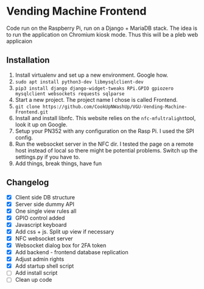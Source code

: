# Vending Machine Frontend

Code run on the Raspberry Pi, run on a Django + MariaDB stack. The idea is to run the application on Chromium kiosk mode. Thus this will be a pleb web applicaion

## Installation
1. Install virtualenv and set up a new environment. Google how.
1.  ```sudo apt install python3-dev libmysqlclient-dev```
1. ```pip3 install django django-widget-tweaks RPi.GPIO gpiozero mysqlclient websockets requests sqlparse```
1. Start a new project. The project name I chose is called Frontend. 
1. ```git clone https://github.com/CookUpNWashUp/VGU-Vending-Machine-Frontend.git```
1. Install and install libnfc. This website relies on the ```nfc-mfultralight```tool, look it up on Google.
1. Setup your PN352 with any configuration on the Rasp Pi. I used the SPI config.
1. Run the websocket server in the NFC dir. I tested the page on a remote host instead of local so there might be potential problems. Switch up the settings.py if you have to.
1. Add things, break things, have fun

## Changelog
- [x] Client side DB structure
- [x] Server side dummy API
- [x] One single view rules all
- [x] GPIO control added
- [x] Javascript keyboard
- [x] Add css + js. Split up view if necessary
- [x] NFC websocket server
- [x] Websocket dialog box for 2FA token
- [x] Add backend - frontend database replication
- [x] Adjust admin rights
- [x] Add startup shell script
- [ ] Add install script
- [ ] Clean up code
